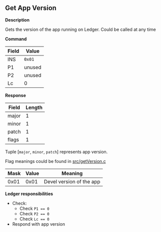 ## Get App Version

**Description**

Gets the version of the app running on Ledger. 
Could be called at any time

**Command**

|Field|Value|
|-----|-----|
| INS | `0x01` |
| P1 | unused |
| P2 | unused |
| Lc | 0 |

**Response**

|Field|Length|
|-----|-----|
|major| 1 |
|minor| 1 |
|patch| 1 |
|flags| 1 |

Tuple [`major`, `minor`, `patch`] represents app version.

Flag meanings could be found in [src/getVersion.c](../src/getVersion.c)

|Mask|Value|Meaning|
|----|-----|-------|
|0x01|0x01 |Devel version of the app|


**Ledger responsibilities**

- Check:
  - Check `P1 == 0`
  - Check `P2 == 0`
  - Check `Lc == 0`
- Respond with app version


